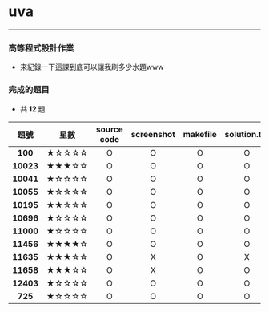 # uva
---
### 高等程式設計作業
- 來紀錄一下這課到底可以讓我刷多少水題www

### 完成的題目
- 共<b> 12 </b>題

| 題號 | 星數 | source code | screenshot | makefile | solution.txt |
| :--------: | :--------: | :--------: | :--------: | :--------: | :--------: |
| <b>100</b> | ★☆☆☆☆ | O | O | O | O |
| <b>10023</b> | ★★★☆☆ | O | O | O | O |
| <b>10041</b> | ★☆☆☆☆ | O | O | O | O |
| <b>10055</b> | ★☆☆☆☆ | O | O | O | O |
| <b>10195</b> | ★★☆☆☆ | O | O | O | O |
| <b>10696</b> | ★☆☆☆☆ | O | O | O | O |
| <b>11000</b> | ★☆☆☆☆ | O | O | O | O |
| <b>11456</b> | ★★★★☆ | O | O | O | O |
| <b>11635</b> | ★★★☆☆ | O | X | O | X |
| <b>11658</b> | ★★★☆☆ | O | X | O | O |
| <b>12403</b> | ★☆☆☆☆ | O | O | O | O |
| <b>725</b> | ★☆☆☆☆ | O | O | O | O |
